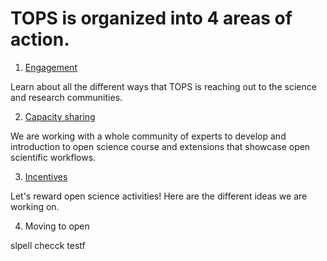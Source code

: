 # TOPS is organized into 4 areas of action.

1. [Engagement](https://github.com/nasa/Transform-to-Open-Science/tree/main/docs/Area1_Engagement)

Learn about all the different ways that TOPS is reaching out to the science and research communities. 

2. [Capacity sharing](https://github.com/nasa/Transform-to-Open-Science/tree/main/docs/Area2_Capacity_Sharing)

We are working with a whole community of experts to develop and introduction to open science course and extensions that showcase open scientific workflows. 

3. [Incentives](https://github.com/nasa/Transform-to-Open-Science/tree/main/docs/Area3_Incentives)

Let's reward open science activities! Here are the different ideas we are working on.

4. Moving to open

slpell checck testf
